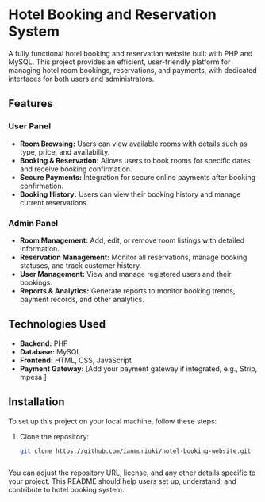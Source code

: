 # Hotel Booking and Reservation System

A fully functional hotel booking and reservation website built with PHP and MySQL. This project provides an efficient, user-friendly platform for managing hotel room bookings, reservations, and payments, with dedicated interfaces for both users and administrators. 

## Features

### User Panel
- **Room Browsing:** Users can view available rooms with details such as type, price, and availability.
- **Booking & Reservation:** Allows users to book rooms for specific dates and receive booking confirmation.
- **Secure Payments:** Integration for secure online payments after booking confirmation.
- **Booking History:** Users can view their booking history and manage current reservations.

### Admin Panel
- **Room Management:** Add, edit, or remove room listings with detailed information.
- **Reservation Management:** Monitor all reservations, manage booking statuses, and track customer history.
- **User Management:** View and manage registered users and their bookings.
- **Reports & Analytics:** Generate reports to monitor booking trends, payment records, and other analytics.

## Technologies Used
- **Backend:** PHP
- **Database:** MySQL
- **Frontend:** HTML, CSS, JavaScript
- **Payment Gateway:** [Add your payment gateway if integrated, e.g., Strip, mpesa ]

## Installation

To set up this project on your local machine, follow these steps:

1. Clone the repository:
   ```bash
   git clone https://github.com/ianmuriuki/hotel-booking-website.git



You can adjust the repository URL, license, and any other details specific to your project. This README should help users set up, understand, and contribute to  hotel booking system.
